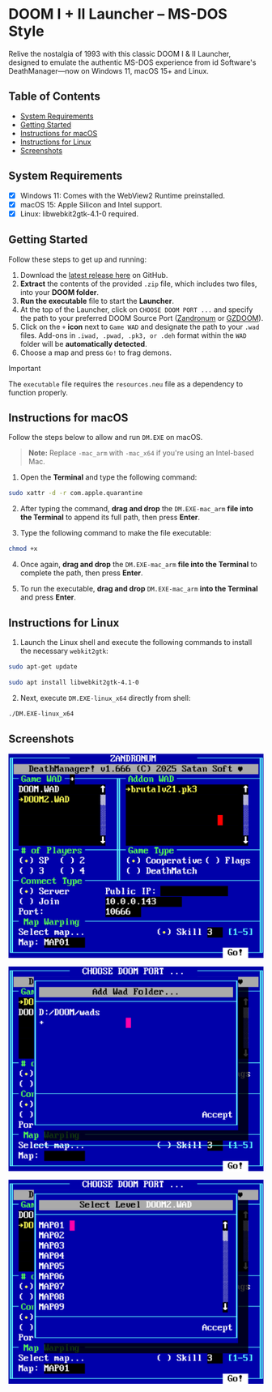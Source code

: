 # DOOM I + II Launcher – MS-DOS Style
Relive the nostalgia of 1993 with this classic DOOM I & II Launcher, designed to emulate the authentic MS-DOS experience from id Software's DeathManager—now on Windows 11, macOS 15+ and Linux.

## Table of Contents
- [System Requirements](#system-requirements)
- [Getting Started](#getting-started)
- [Instructions for macOS](#instructions-for-macos)
- [Instructions for Linux](#instructions-for-linux)
- [Screenshots](#screenshots)

## System Requirements
- [x] Windows 11: Comes with the WebView2 Runtime preinstalled.
- [x] macOS 15: Apple Silicon and Intel support.
- [x] Linux: libwebkit2gtk-4.1-0 required.

## Getting Started
Follow these steps to get up and running:
1. Download the [latest release here](https://github.com/schnalz-digital/deathmanager/releases/latest) on GitHub.
2. **Extract** the contents of the provided `.zip` file, which includes two files, into your **DOOM folder**.
3. **Run the executable** file to start the **Launcher**.
4. At the top of the Launcher, click on `CHOOSE DOOM PORT ...` and specify the path to your preferred DOOM Source Port ([Zandronum](https://zandronum.com/download) or [GZDOOM](https://zdoom.org/downloads)).
5. Click on the `+` **icon** next to `Game WAD` and designate the path to your `.wad` files. Add-ons in `.iwad, .pwad, .pk3, or .deh` format within the `WAD` folder will be **automatically detected**.
6. Choose a map and press `Go!` to frag demons.

> [!IMPORTANT]
> The `executable` file requires the `resources.neu` file as a dependency to function properly.

## Instructions for macOS
Follow the steps below to allow and run `DM.EXE` on macOS.
> **Note:** Replace `-mac_arm` with `-mac_x64` if you're using an Intel-based Mac.

1. Open the **Terminal** and type the following command:
```bash
sudo xattr -d -r com.apple.quarantine
```
2. After typing the command, **drag and drop** the `DM.EXE-mac_arm` **file into the Terminal** to append its full path, then press **Enter**.

3. Type the following command to make the file executable:
```bash
chmod +x 
```
4. Once again, **drag and drop** the `DM.EXE-mac_arm` **file into the Terminal** to complete the path, then press **Enter**. 

5. To run the executable, **drag and drop** `DM.EXE-mac_arm` **into the Terminal** and press **Enter**.

## Instructions for Linux
1. Launch the Linux shell and execute the following commands to install the necessary `webkit2gtk`:
```bash
sudo apt-get update
```
```bash
sudo apt install libwebkit2gtk-4.1-0
```
2. Next, execute `DM.EXE-linux_x64` directly from shell:
```bash
./DM.EXE-linux_x64
```


## Screenshots
![DeathLauncher - UI](https://raw.githubusercontent.com/schnalz-digital/deathmanager/refs/heads/main/screenshot1.png)


![DeathLauncher - Adding WADs folder](https://raw.githubusercontent.com/schnalz-digital/deathmanager/refs/heads/main/screenshot2.png)


![DeathLauncher - Choosing a Map](https://raw.githubusercontent.com/schnalz-digital/deathmanager/refs/heads/main/screenshot3.png)
